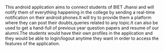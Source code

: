 This android application aims to connect students of BIET Jhansi and will notify them of everything happening
in the college by sending a real-time notification on their android phones.It will try to provide them a platform
where they can post their doubts,queries related to any topic.It can also be used to get a hand-full of previous
year question papers and resume of our alumni.The students would have their own profiles in the application and
they would be able to login/logout anytime they want in order to access the features of the application.
